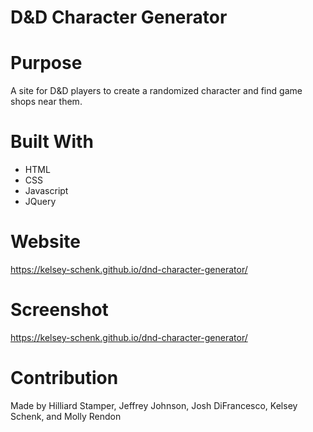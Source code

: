 # D&D Character Generator

# Purpose

A site for D&D players to create a randomized character and find game shops near them.

# Built With

* HTML
* CSS
* Javascript
* JQuery

# Website
https://kelsey-schenk.github.io/dnd-character-generator/

# Screenshot


https://kelsey-schenk.github.io/dnd-character-generator/

# Contribution

Made by Hilliard Stamper, Jeffrey Johnson, Josh DiFrancesco, Kelsey Schenk, and Molly Rendon

